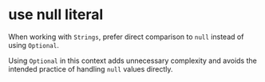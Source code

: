 # use null literal

When working with `Strings`, prefer direct comparison to `null` instead of using `Optional`. 

Using `Optional` in this context adds unnecessary complexity and avoids the intended practice of handling `null` values directly.


